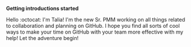 **Getting introductions started**

Hello :octocat: I'm Talia!
I'm the new Sr. PMM working on all things related to collaboration and planning on GitHub.
I hope you find all sorts of cool ways to make your time on GitHub with your team more effective with my help!
Let the adventure begin!
